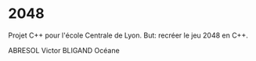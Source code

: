 # 2048
Projet C++ pour l'école Centrale de Lyon.
But: recréer le jeu 2048 en C++.

ABRESOL Victor
BLIGAND Océane
